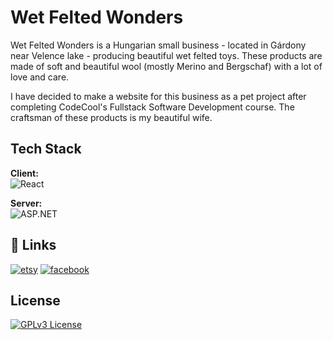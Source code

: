 # Wet Felted Wonders

Wet Felted Wonders is a Hungarian small business - located in Gárdony near Velence lake - producing beautiful wet felted toys. These products are made of soft and beautiful wool (mostly Merino and Bergschaf) with a lot of love and care.

I have decided to make a website for this business as a pet project after completing CodeCool's Fullstack Software Development course. The craftsman of these products is my beautiful wife.


## Tech Stack

**Client:** <br> ![React](https://img.shields.io/badge/React-20232A?style=for-the-badge&logo=react&logoColor=61DAFB)

**Server:** <br> ![ASP.NET](https://img.shields.io/badge/.NET-5C2D91?style=for-the-badge&logo=.net&logoColor=white)


## 🔗 Links
[![etsy](https://camo.githubusercontent.com/b4f0fcc065eda45ea616ee53bca2947cc58eb27cd51bdd2b12e0d62cf5bc1242/68747470733a2f2f696d672e736869656c64732e696f2f7374617469632f76313f7374796c653d666f722d7468652d6261646765266d6573736167653d4574737926636f6c6f723d463136353231266c6f676f3d45747379266c6f676f436f6c6f723d464646464646266c6162656c3d)](https://www.etsy.com/shop/WetfeltedWonders)
[![facebook](https://img.shields.io/badge/Facebook-1877F2?style=for-the-badge&logo=facebook&logoColor=white)](https://www.facebook.com/manomanufaktura/)


## License

[![GPLv3 License](https://img.shields.io/badge/License-GPL%20v3-yellow.svg)](https://opensource.org/licenses/)

